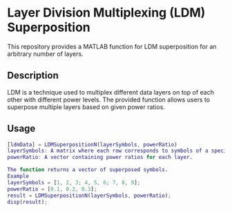 # Layer Division Multiplexing (LDM) Superposition

This repository provides a MATLAB function for LDM superposition for an arbitrary number of layers.

## Description

LDM is a technique used to multiplex different data layers on top of each other with different power levels. The provided function allows users to superpose multiple layers based on given power ratios.

## Usage

```matlab
[ldmData] = LDMSuperpositionN(layerSymbols, powerRatio)
layerSymbols: A matrix where each row corresponds to symbols of a specific layer.
powerRatio: A vector containing power ratios for each layer.

The function returns a vector of superposed symbols.
Example
layerSymbols = [1, 2, 3; 4, 5, 6; 7, 8, 9];
powerRatio = [0.1, 0.2, 0.3];
result = LDMSuperpositionN(layerSymbols, powerRatio);
disp(result);
